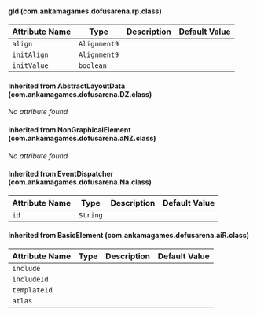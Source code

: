 #### gld (com.ankamagames.dofusarena.rp.class)

| Attribute Name | Type | Description | Default Value |
|-----|----|---|---|
|``align``|``Alignment9``|        |        |
|``initAlign``|``Alignment9``|        |        |
|``initValue``|``boolean``|        |        |
#### Inherited from AbstractLayoutData (com.ankamagames.dofusarena.DZ.class)

*No attribute found*
#### Inherited from NonGraphicalElement (com.ankamagames.dofusarena.aNZ.class)

*No attribute found*
#### Inherited from EventDispatcher (com.ankamagames.dofusarena.Na.class)

| Attribute Name | Type | Description | Default Value |
|-----|----|---|---|
|``id``|``String``|        |        |
#### Inherited from BasicElement (com.ankamagames.dofusarena.aiR.class)

| Attribute Name | Type | Description | Default Value |
|-----|----|---|---|
|``include``||        |        |# 0
|``includeId``||        |        |# 0
|``templateId``||        |        |# 0
|``atlas``||        |        |# 0
